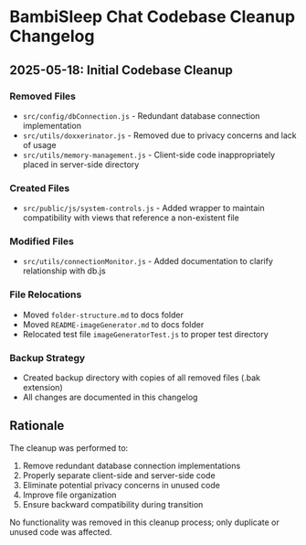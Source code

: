 # BambiSleep Chat Codebase Cleanup Changelog

## 2025-05-18: Initial Codebase Cleanup

### Removed Files
- `src/config/dbConnection.js` - Redundant database connection implementation
- `src/utils/doxxerinator.js` - Removed due to privacy concerns and lack of usage
- `src/utils/memory-management.js` - Client-side code inappropriately placed in server-side directory

### Created Files  
- `src/public/js/system-controls.js` - Added wrapper to maintain compatibility with views that reference a non-existent file

### Modified Files
- `src/utils/connectionMonitor.js` - Added documentation to clarify relationship with db.js

### File Relocations
- Moved `folder-structure.md` to docs folder
- Moved `README-imageGenerator.md` to docs folder
- Relocated test file `imageGeneratorTest.js` to proper test directory

### Backup Strategy
- Created backup directory with copies of all removed files (.bak extension)
- All changes are documented in this changelog

## Rationale
The cleanup was performed to:
1. Remove redundant database connection implementations
2. Properly separate client-side and server-side code
3. Eliminate potential privacy concerns in unused code
4. Improve file organization
5. Ensure backward compatibility during transition

No functionality was removed in this cleanup process; only duplicate or unused code was affected.